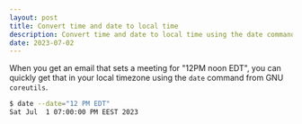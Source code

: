 ```yaml
---
layout: post
title: Convert time and date to local time
description: Convert time and date to local time using the date command
date: 2023-07-02
---
```


When you get an email that sets a meeting for "12PM noon EDT", you can quickly 
get that in your local timezone using the `date` command from GNU `coreutils`.

```bash
$ date --date="12 PM EDT"
Sat Jul  1 07:00:00 PM EEST 2023
```
